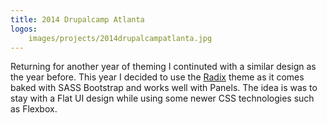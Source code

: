 ```yaml
---
title: 2014 Drupalcamp Atlanta
logos:
    images/projects/2014drupalcampatlanta.jpg
---
```

Returning for another year of theming I continuted with a similar design as the year before. This year I decided to use the <a href="http://drupal.org/project/radix">Radix</a> theme as it comes baked with SASS Bootstrap and works well with Panels. The idea is was to stay with a Flat UI design while using some newer CSS technologies such as Flexbox. 

 